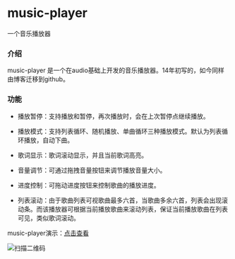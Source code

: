# music-player
一个音乐播放器

### 介绍

music-player 是一个在audio基础上开发的音乐播放器。14年初写的，如今同样由博客迁移到github。

### 功能

- 播放暂停：支持播放和暂停，再次播放时，会在上次暂停点继续播放。

- 播放模式：支持列表循环、随机播放、单曲循环三种播放模式。默认为列表循环播放，自动下曲。

- 歌词显示：歌词滚动显示，并且当前歌词高亮。

- 音量调节：可通过拖拽音量按钮来调节播放音量大小。

- 进度控制：可拖动进度按钮来控制歌曲的播放进度。

- 列表滚动：由于歌曲列表可视歌曲最多六首，当歌曲多余六首，列表会出现滚动条。而该播放器可根据当前播放歌曲来滚动列表，保证当前播放歌曲在列表可见，类似歌词滚动。


music-player演示：[点击查看](http://yi-jy.github.io/music-player/)

![扫描二维码](http://yi-jy.github.io/music-player/images/qr-2020.png) 

